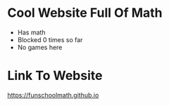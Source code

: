 # Cool Website Full Of Math

- Has math
- Blocked 0 times so far
- No games here

# Link To Website

https://funschoolmath.github.io
